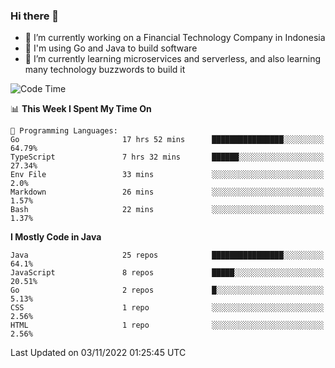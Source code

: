 ### Hi there 👋

<!--
**mazzama/mazzama** is a ✨ _special_ ✨ repository because its `README.md` (this file) appears on your GitHub profile.

Here are some ideas to get you started:

- 🔭 I’m currently working on ...
- 🌱 I’m currently learning ...
- 👯 I’m looking to collaborate on ...
- 🤔 I’m looking for help with ...
- 💬 Ask me about ...
- 📫 How to reach me: ...
- 😄 Pronouns: ...
- ⚡ Fun fact: ...
-->

- 🔭 I’m currently working on a Financial Technology Company in Indonesia
- :gun: I'm using Go and Java to build software
- 🌱 I’m currently learning microservices and serverless, and also learning many technology buzzwords to build it

<!--START_SECTION:waka-->
![Code Time](http://img.shields.io/badge/Code%20Time-2%2C383%20hrs%204%20mins-blue)

📊 **This Week I Spent My Time On** 

```text
💬 Programming Languages: 
Go                       17 hrs 52 mins      ████████████████░░░░░░░░░   64.79% 
TypeScript               7 hrs 32 mins       ██████░░░░░░░░░░░░░░░░░░░   27.34% 
Env File                 33 mins             ░░░░░░░░░░░░░░░░░░░░░░░░░   2.0% 
Markdown                 26 mins             ░░░░░░░░░░░░░░░░░░░░░░░░░   1.57% 
Bash                     22 mins             ░░░░░░░░░░░░░░░░░░░░░░░░░   1.37%

```

**I Mostly Code in Java** 

```text
Java                     25 repos            ████████████████░░░░░░░░░   64.1% 
JavaScript               8 repos             █████░░░░░░░░░░░░░░░░░░░░   20.51% 
Go                       2 repos             █░░░░░░░░░░░░░░░░░░░░░░░░   5.13% 
CSS                      1 repo              ░░░░░░░░░░░░░░░░░░░░░░░░░   2.56% 
HTML                     1 repo              ░░░░░░░░░░░░░░░░░░░░░░░░░   2.56%

```



 Last Updated on 03/11/2022 01:25:45 UTC
<!--END_SECTION:waka-->
